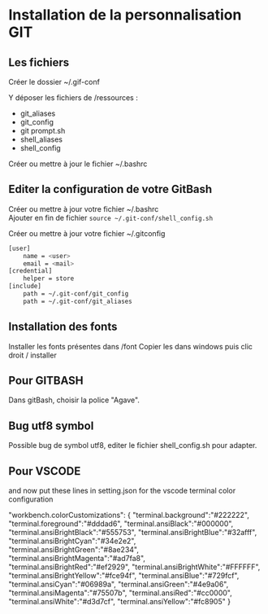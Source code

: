 # Installation  de la personnalisation GIT

## Les fichiers
Créer le dossier ~/.gif-conf  

Y déposer les fichiers de /ressources :
 - git_aliases  
 - git_config  
 - git prompt.sh 
 - shell_aliases
 - shell_config

Créer ou mettre à jour le fichier ~/.bashrc


## Editer la configuration de votre GitBash

Créer ou mettre à jour votre fichier ~/.bashrc  
Ajouter en fin de fichier 
`source ~/.git-conf/shell_config.sh` 


Créer ou mettre à jour votre fichier ~/.gitconfig 

```sh
[user]
	name = <user>
	email = <mail>
[credential]
	helper = store
[include]
	path = ~/.git-conf/git_config
	path = ~/.git-conf/git_aliases
```
## Installation des fonts
Installer les fonts présentes dans /font
Copier les dans windows puis clic droit / installer  

## Pour GITBASH
Dans gitBash, choisir la police "Agave".

## Bug utf8 symbol
Possible bug de symbol utf8, editer le fichier shell_config.sh pour adapter.

## Pour VSCODE  
and now put these lines in setting.json for the vscode terminal color configuration 

"workbench.colorCustomizations": {
        "terminal.background":"#222222",
        "terminal.foreground":"#dddad6",
        "terminal.ansiBlack":"#000000",
        "terminal.ansiBrightBlack":"#555753",
        "terminal.ansiBrightBlue":"#32afff",
        "terminal.ansiBrightCyan":"#34e2e2",
        "terminal.ansiBrightGreen":"#8ae234",
        "terminal.ansiBrightMagenta":"#ad7fa8",
        "terminal.ansiBrightRed":"#ef2929",
        "terminal.ansiBrightWhite":"#FFFFFF",
        "terminal.ansiBrightYellow":"#fce94f",
        "terminal.ansiBlue":"#729fcf",
        "terminal.ansiCyan":"#06989a",
        "terminal.ansiGreen":"#4e9a06",
        "terminal.ansiMagenta":"#75507b",
        "terminal.ansiRed":"#cc0000",
        "terminal.ansiWhite":"#d3d7cf",
        "terminal.ansiYellow":"#fc8905"
    }


